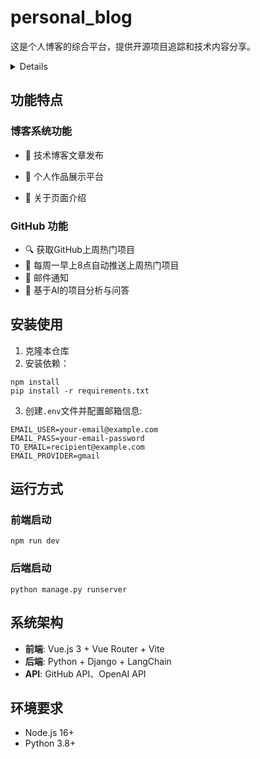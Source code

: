 # personal_blog

这是个人博客的综合平台，提供开源项目追踪和技术内容分享。
<details>
<div style="display: flex; overflow-x: auto; gap: 15px; padding: 15px 0; background: #f5f5f5; border-radius: 8px;">
  <img src="https://github.com/user-attachments/assets/c8c5c838-4fa0-4aed-a9ab-8820704ebfdc" style="height: 180px; border: 1px solid #ddd;">
  <img src="https://github.com/user-attachments/assets/c480d499-9eac-4dff-b4d4-b54b6e646dc8" style="height: 180px; border: 1px solid #ddd;">
  <img src="https://github.com/user-attachments/assets/f021caee-9f07-4331-b497-177ca3cd7da0" style="height: 180px; border: 1px solid #ddd;">
  <img src="https://github.com/user-attachments/assets/670cd472-36f0-405d-b415-10656e22b279" style="height: 180px; border: 1px solid #ddd;">
  <img src="https://github.com/user-attachments/assets/0c2bec20-9de9-4b03-b751-1d7ea16277bc" style="height: 180px; border: 1px solid #ddd;">
</div>
</details>



## 功能特点

### 博客系统功能

- 📝 技术博客文章发布

- 🎨 个人作品展示平台

- 👤 关于页面介绍

  

### GitHub 功能

- 🔍 获取GitHub上周热门项目
- 📅 每周一早上8点自动推送上周热门项目
- 📧 邮件通知
- 🤖 基于AI的项目分析与问答

## 安装使用

1. 克隆本仓库
2. 安装依赖：

```
npm install
pip install -r requirements.txt
```

3. 创建`.env`文件并配置邮箱信息:

```
EMAIL_USER=your-email@example.com
EMAIL_PASS=your-email-password
TO_EMAIL=recipient@example.com
EMAIL_PROVIDER=gmail
```

## 运行方式

### 前端启动

```
npm run dev
```

### 后端启动

```
python manage.py runserver
```

## 系统架构

- **前端**: Vue.js 3 + Vue Router + Vite
- **后端**: Python + Django + LangChain
- **API**: GitHub API、OpenAI API

## 环境要求

- Node.js 16+
- Python 3.8+
